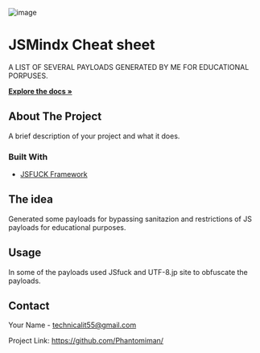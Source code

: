 ![image](https://github.com/Phantomiman/JSMindx/assets/119011920/b666b9b4-3c23-42c6-bcc8-6d754ce1f926)

<body>
<div class="header">
  <h1>JSMindx Cheat sheet</h1>
  <p>A LIST OF SEVERAL PAYLOADS GENERATED BY ME FOR EDUCATIONAL PORPUSES.</p>
  <a href="https://raw.githubusercontent.com/Phantomiman/JSMindx/main/JSPayloads"><strong>Explore the docs »</strong></a>
</div>

<div class="content">
  <h2>About The Project</h2>
  <p>A brief description of your project and what it does.</p>

  <h3>Built With</h3>
  <ul>
    <li><a href="https://jsfuck.com/"> JSFUCK Framework</a></li>
  </ul>

  <div class="section">
    <h2>The idea</h2>
    <p>Generated some payloads for bypassing sanitazion and restrictions of JS payloads for educational purposes.</p>

  <div class="section">
    <h2>Usage</h2>
    <p>In some of the payloads used JSfuck and UTF-8.jp site to obfuscate the payloads.</p>
  </div>

</div>

<div class="section">
  <h2>Contact</h2>
  <p>Your Name - <a href="mailto:technicalit55@gmail.com">technicalit55@gmail.com</a></p>
  <p>Project Link: <a href="https://github.com/your_username/your_project">https://github.com/Phantomiman/</a></p>
</div>
</body>
</html>
